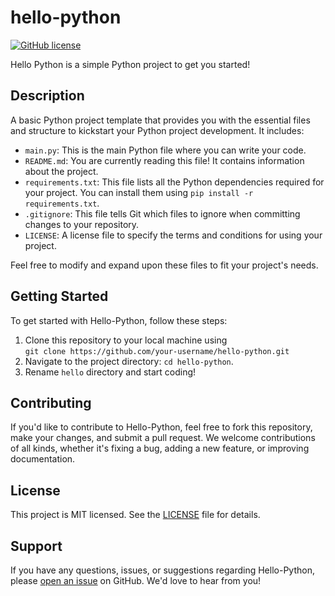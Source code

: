 # hello-python
[![GitHub license](https://img.shields.io/badge/license-MIT-blue.svg)](https://github.com/cvisinoni/hello-python/blob/master/LICENSE)

Hello Python is a simple Python project to get you started!

## Description

A basic Python project template that provides you with the essential 
files and structure to kickstart your Python project development.
It includes:

- `main.py`: This is the main Python file where you can write your code.
- `README.md`: You are currently reading this file! It contains information about the project.
- `requirements.txt`: This file lists all the Python dependencies required for your project. 
   You can install them using `pip install -r requirements.txt`.
- `.gitignore`: This file tells Git which files to ignore when committing changes to your repository.
- `LICENSE`: A license file to specify the terms and conditions for using your project.

Feel free to modify and expand upon these files to fit your project's needs.

## Getting Started

To get started with Hello-Python, follow these steps:

1. Clone this repository to your local machine using\
   `git clone https://github.com/your-username/hello-python.git`
2. Navigate to the project directory: `cd hello-python`.
3. Rename `hello` directory and start coding!

## Contributing

If you'd like to contribute to Hello-Python, feel free to fork this repository, 
make your changes, and submit a pull request. 
We welcome contributions of all kinds, whether it's fixing a bug, 
adding a new feature, or improving documentation.

## License

This project is MIT licensed. See the [LICENSE](LICENSE) file for details.

## Support

If you have any questions, issues, or suggestions regarding Hello-Python, 
please [open an issue](https://github.com/cvisinoni/hello-python/issues) on GitHub.
We'd love to hear from you!
